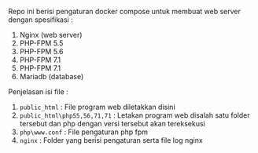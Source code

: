 Repo ini berisi pengaturan docker compose untuk membuat web server dengan spesifikasi :
1. Nginx (web server)
1. PHP-FPM 5.5
1. PHP-FPM 5.6
1. PHP-FPM 7.1
1. PHP-FPM 7.1
1. Mariadb (database)

Penjelasan isi file :
1. `public_html` : File program web diletakkan disini
1. `public_html\php55,56,71,71` : Letakan program web disalah satu folder tersebut dan php dengan versi tersebut akan tereksekusi
1. `php\www.conf` : File pengaturan php fpm
1. `nginx` : Folder yang berisi pengaturan serta file log nginx
